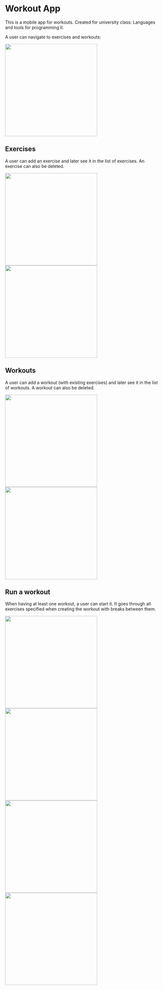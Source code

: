 # Workout App
This is a mobile app for workouts. Created for university class: Languages and tools for programming II.

A user can navigate to exercises and workouts:

<img src="/screenshots/drawer.png" width="300">

## Exercises
A user can add an exercise and later see it in the list of exercises. An exercise can also be deleted.

<img src="/screenshots/exercises.png" width="300">

<img src="/screenshots/add_exercise.png" width="300">

## Workouts
A user can add a workout (with existing exercises) and later see it in the list of workouts. A workout can also be deleted.

<img src="/screenshots/workouts.png" width="300">

<img src="/screenshots/add_workout.png" width="300">

## Run a workout
When having at least one workout, a user can start it. It goes through all exercises specified
when creating the workout with breaks between them.

<img src="/screenshots/start_workout.png" width="300">

<img src="/screenshots/current_workout_exercise.png" width="300">

<img src="/screenshots/current_workout_break.png" width="300">

<img src="/screenshots/finished_workout.png" width="300">
